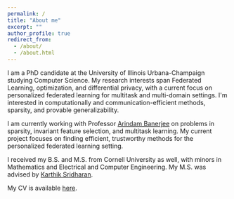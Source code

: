 ```yaml
---
permalink: /
title: "About me"
excerpt: ""
author_profile: true
redirect_from: 
  - /about/
  - /about.html
---
```


I am a PhD candidate at the University of Illinois Urbana-Champaign studying Computer Science. My research interests span Federated Learning, optimization, and differential privacy, with a current focus on personalized federated learning for multitask and multi-domain settings. I'm interested in computationally and communication-efficient methods, sparsity, and provable generalizability.

I am currently working with Professor [Arindam Banerjee](https://arindam.cs.illinois.edu/) on problems in sparsity, invariant feature selection, and multitask learning. My current project focuses on  finding efficient, trustworthy methods for the personalized federated learning setting. 

I received my B.S. and M.S. from Cornell University as well, with minors in Mathematics and Electrical and Computer Engineering. My M.S. was advised by [Karthik Sridharan](https://www.cs.cornell.edu/~sridharan/).

<!-- My current research interests are in computationally-efficient methods for multitask learning, robust optimization, and feature learning.  -->

<!-- In my free time I enjoy playing [underwater hockey](https://illinois.campuslabs.com/engage/organization/underwaterhockey), drawing, and reading.  -->

My CV is available [here](http://janezdu.github.io/files/cv.pdf).

